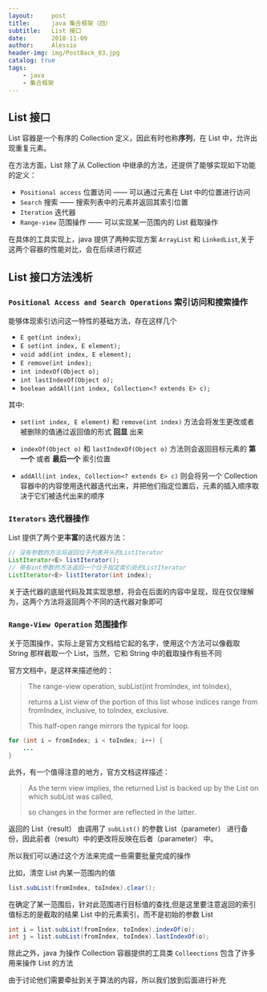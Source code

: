 ```yaml
---
layout:     post
title:      java 集合框架（四）
subtitle:   List 接口
date:       2018-11-09
author:     Alessio
header-img: img/PostBack_03.jpg
catalog: true
tags:
    - java
    - 集合框架
---
```


## List 接口

List 容器是一个有序的 Collection 定义，因此有时也称**序列**，在 List 中，允许出现重复元素。

在方法方面，List 除了从 Collection 中继承的方法，还提供了能够实现如下功能的定义：

- `Positional access` 位置访问 —— 可以通过元素在 List 中的位置进行访问
- `Search` 搜索 —— 搜索列表中的元素并返回其索引位置
- `Iteration` 迭代器
- `Range-view` 范围操作 —— 可以实现某一范围内的 List 截取操作

在具体的工具实现上，java 提供了两种实现方案 `ArrayList` 和 `LinkedList`,关于这两个容器的性能对比，会在后续进行叙述


## List 接口方法浅析

### `Positional Access and Search Operations` 索引访问和搜索操作

能够体现索引访问这一特性的基础方法，存在这样几个 

- `E get(int index);`
- `E set(int index, E element);`
- `void add(int index, E element);`
- `E remove(int index);`
- `int indexOf(Object o);`
- `int lastIndexOf(Object o);`
- `boolean addAll(int index, Collection<? extends E> c);`

其中:
- `set(int index, E element)` 和 `remove(int index)` 方法会将发生更改或者被删除的值通过返回值的形式 **回显** 出来

- `indexOf(Object o)` 和 `lastIndexOf(Object o)` 方法则会返回目标元素的 **第一个** 或者 **最后一个** 索引位置

- `addAll(int index, Collection<? extends E> c)` 则会将另一个 Collection 容器中的内容使用迭代器迭代出来，并把他们指定位置后，元素的插入顺序取决于它们被迭代出来的顺序


### `Iterators` 迭代器操作

List 提供了两个更**丰富**的迭代器方法：
```java
// 没有参数的方法将返回位于列表开头的ListIterator
ListIterator<E> listIterator();
// 带有int参数的方法返回一个位于指定索引处的ListIterator
ListIterator<E> listIterator(int index);
```
关于迭代器的底层代码及其实现思想，将会在后面的内容中呈现，现在仅仅理解为，这两个方法将返回两个不同的迭代器对象即可

### `Range-View Operation` 范围操作

关于范围操作，实际上是官方文档给它起的名字，使用这个方法可以像截取 String 那样截取一个 List，当然，它和 String 中的截取操作有些不同

官方文档中，是这样来描述他的：

> The range-view operation, subList(int fromIndex, int toIndex), 
> 
> returns a List view of the portion of this list whose indices range from fromIndex, inclusive, to toIndex, exclusive. 
> 
> This half-open range mirrors the typical for loop.
```java
for (int i = fromIndex; i < toIndex; i++) {
    ...
}
```
此外，有一个值得注意的地方，官方文档这样描述：

> As the term view implies, the returned List is backed up by the List on which subList was called, 
> 
> so changes in the former are reflected in the latter.

返回的 List（result） 由调用了 `subList()` 的参数 List（parameter） 进行备份，因此前者（result）中的更改将反映在后者（parameter） 中。

所以我们可以通过这个方法来完成一些需要批量完成的操作

比如，清空 List 内某一范围内的值

```java
list.subList(fromIndex, toIndex).clear();
```

在确定了某一范围后，针对此范围进行目标值的查找,但是这里要注意返回的索引值标志的是截取的结果 List 中的元素索引，而不是初始的参数 List

```java
int i = list.subList(fromIndex, toIndex).indexOf(o);
int j = list.subList(fromIndex, toIndex).lastIndexOf(o);
```

除此之外，java 为操作 Collection 容器提供的工具类 `Colleections` 包含了许多用来操作 List 的方法

由于讨论他们需要牵扯到关于算法的内容，所以我们放到后面进行补充